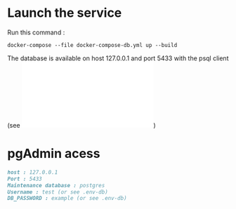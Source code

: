 # Launch the service

Run this command : 

```
docker-compose --file docker-compose-db.yml up --build
```

The database is available on host 127.0.0.1 
and port 5433 with the psql
client (see ![](db/README.md))


# pgAdmin acess

```markdown
host : 127.0.0.1
Port : 5433
Maintenance database : postgres
Username : test (or see .env-db)
DB_PASSWORD : example (or see .env-db)
```